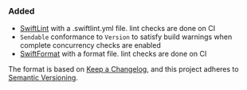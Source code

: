 ### Added

- [SwiftLint](https://github.com/realm/SwiftLint) with a .swiftlint.yml file. lint checks are done on CI
- `Sendable` conformance to `Version` to satisfy build warnings when complete concurrency checks are enabled
- [SwiftFormat](https://github.com/nicklockwood/SwiftFormat/tree/main) with a format file. lint checks are done on CI

The format is based on [Keep a Changelog](https://keepachangelog.com/en/1.0.0/), and this project adheres to [Semantic Versioning](https://semver.org/spec/v2.0.0.html).
